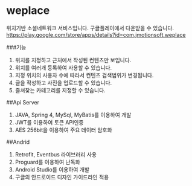 # weplace

위치기반 소셜네트워크 서비스입니다.
구글플레이에서 다운받을 수 있습니다.
https://play.google.com/store/apps/details?id=com.jmotionsoft.weplace
	
###기능
1. 위치를 지정하고 근처에서 작성된 컨텐츠만 보입니다.
2. 위치를 여러개 등록하여 사용할 수 있습니다.
3. 지정 위치의 사용자 수에 따라서 컨텐츠 검색범위가 변경됩니다.
4. 글을 작성하고 사진을 업로드할 수 있습니다.
5. 즐쳐찾는 카테고리를 지정할 수 있습니다.

##Api Server	
1. JAVA, Spring 4, MySql, MyBatis를 이용하여 개발
2. JWT를 이용하여 토큰 API인증
3. AES 256bit을 이용하여 주요 데이터 암호화
		
##Andrid
1. Retrofit, Eventbus 라이브러리 사용
2. Proguard를 이용하여 난독화
3. Android Studio를 이용하여 개발
4. 구글의 안드로이드 디자인 가이드라인 적용
